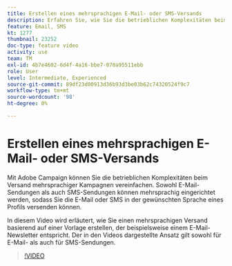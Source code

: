 ```yaml
---
title: Erstellen eines mehrsprachigen E-Mail- oder SMS-Versands
description: Erfahren Sie, wie Sie die betrieblichen Komplexitäten beim Versand mehrsprachiger Kampagnen vereinfachen können.
feature: Email, SMS
kt: 1277
thumbnail: 23252
doc-type: feature video
activity: use
team: TM
exl-id: 4b7e4602-6d4f-4a16-bbe7-070a95511ebb
role: User
level: Intermediate, Experienced
source-git-commit: 89df23d00913d36b93d3be03b62c74320524f9c7
workflow-type: tm+mt
source-wordcount: '98'
ht-degree: 0%

---
```


# Erstellen eines mehrsprachigen E-Mail- oder SMS-Versands

Mit Adobe Campaign können Sie die betrieblichen Komplexitäten beim Versand mehrsprachiger Kampagnen vereinfachen. Sowohl E-Mail-Sendungen als auch SMS-Sendungen können mehrsprachig eingerichtet werden, sodass Sie die E-Mail oder SMS in der gewünschten Sprache eines Profils versenden können.

In diesem Video wird erläutert, wie Sie einen mehrsprachigen Versand basierend auf einer Vorlage erstellen, der beispielsweise einem E-Mail-Newsletter entspricht. Der in den Videos dargestellte Ansatz gilt sowohl für E-Mail- als auch für SMS-Sendungen.

>[!VIDEO](https://video.tv.adobe.com/v/23252?quality=12&learn=on)
